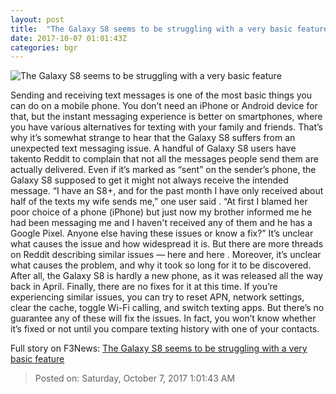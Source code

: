 ```yaml
---
layout: post
title:  "The Galaxy S8 seems to be struggling with a very basic feature"
date: 2017-10-07 01:01:43Z
categories: bgr
---
```


![The Galaxy S8 seems to be struggling with a very basic feature](https://boygeniusreport.files.wordpress.com/2017/04/samsung-galaxy-s8-plus-2.jpg?quality=98&strip=all)

Sending and receiving text messages is one of the most basic things you can do on a mobile phone. You don’t need an iPhone or Android device for that, but the instant messaging experience is better on smartphones, where you have various alternatives for texting with your family and friends. That’s why it’s somewhat strange to hear that the Galaxy S8 suffers from an unexpected text messaging issue. A handful of Galaxy S8 users have takento Reddit to complain that not all the messages people send them are actually delivered. Even if it’s marked as “sent” on the sender’s phone, the Galaxy S8 supposed to get it might not always receive the intended message. “I have an S8+, and for the past month I have only received about half of the texts my wife sends me,” one user said . “At first I blamed her poor choice of a phone (iPhone) but just now my brother informed me he had been messaging me and I haven't received any of them and he has a Google Pixel. Anyone else having these issues or know a fix?” It’s unclear what causes the issue and how widespread it is. But there are more threads on Reddit describing similar issues — here and here . Moreover, it’s unclear what causes the problem, and why it took so long for it to be discovered. After all, the Galaxy S8 is hardly a new phone, as it was released all the way back in April. Finally, there are no fixes for it at this time. If you’re experiencing similar issues, you can try to reset APN, network settings, clear the cache, toggle Wi-Fi calling, and switch texting apps. But there’s no guarantee any of these will fix the issues. In fact, you won’t know whether it’s fixed or not until you compare texting history with one of your contacts.


Full story on F3News: [The Galaxy S8 seems to be struggling with a very basic feature](http://www.f3nws.com/n/pJhmZH)

> Posted on: Saturday, October 7, 2017 1:01:43 AM
